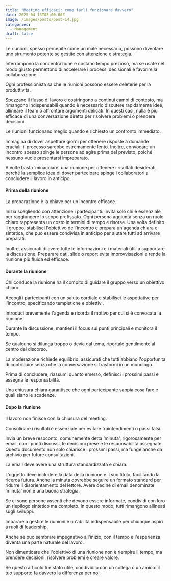 ```yaml
---
title: "Meeting efficaci: come farli funzionare davvero"
date: 2025-04-13T05:00:00Z
image: /images/posts/post-14.jpg
categories: 
  - Management
draft: false
---
```


Le riunioni, spesso percepite come un male necessario, possono diventare uno strumento potente se gestite con attenzione e strategia.

Interrompono la concentrazione e costano tempo prezioso, ma se usate nel modo giusto permettono di accelerare i processi decisionali e favorire la collaborazione.

Ogni professionista sa che le riunioni possono essere deleterie per la produttività.

Spezzano il flusso di lavoro e costringono a continui cambi di contesto, ma rimangono indispensabili quando è necessario discutere rapidamente idee, allineare il team o affrontare argomenti delicati. In questi casi, nulla è più efficace di una conversazione diretta per risolvere problemi o prendere decisioni.

Le riunioni funzionano meglio quando è richiesto un confronto immediato.

Immagina di dover aspettare giorni per ottenere risposte a domande cruciali: il processo sarebbe estremamente lento. Inoltre, convocare un incontro spesso spinge le persone ad agire prima del previsto, poiché nessuno vuole presentarsi impreparato.

A volte basta ‘minacciare' una riunione per ottenere i risultati desiderati, perché la semplice idea di dover partecipare spinge i collaboratori a concludere il lavoro in anticipo.

#### Prima della riunione
La preparazione è la chiave per un incontro efficace.

Inizia scegliendo con attenzione i partecipanti: invita solo chi è essenziale per raggiungere lo scopo prefissato. Ogni persona aggiunta senza un ruolo chiaro rappresenta un costo in termini di tempo e risorse. Una volta definito il gruppo, stabilisci l'obiettivo dell'incontro e prepara un'agenda chiara e sintetica, che può essere condivisa in anticipo per aiutare tutti ad arrivare preparati.

Inoltre, assicurati di avere tutte le informazioni e i materiali utili a supportare la discussione. Preparare dati, slide o report evita improvvisazioni e rende la riunione più fluida ed efficace.

#### Durante la riunione
Chi conduce la riunione ha il compito di guidare il gruppo verso un obiettivo chiaro.

Accogli i partecipanti con un saluto cordiale e stabilisci le aspettative per l'incontro, specificando tempistiche e obiettivi.

Introduci brevemente l'agenda e ricorda il motivo per cui si è convocata la riunione.

Durante la discussione, mantieni il focus sui punti principali e monitora il tempo.

Se qualcuno si dilunga troppo o devia dal tema, riportalo gentilmente al centro del discorso.

La moderazione richiede equilibrio: assicurati che tutti abbiano l'opportunità di contribuire senza che la conversazione si trasformi in un monologo.

Prima di concludere, riassumi quanto emerso, definisci i prossimi passi e assegna le responsabilità.

Una chiusura chiara garantisce che ogni partecipante sappia cosa fare e quali siano le scadenze.

#### Dopo la riunione
Il lavoro non finisce con la chiusura del meeting.

Consolidare i risultati è essenziale per evitare fraintendimenti o passi falsi.

Invia un breve resoconto, comunemente detta ‘minuta', rigorosamente per email, con i punti discussi, le decisioni prese e le responsabilità assegnate. Questo documento non solo chiarisce i prossimi passi, ma funge anche da archivio per future consultazioni.

La email deve avere una struttura standardizzata e chiara.

L'oggetto deve includere la data della riunione e il suo titolo, facilitando la ricerca futura. Anche la minuta dovrebbe seguire un formato standard per ridurre il disorientamento del lettore. Avere decine di email denominate ‘minuta' non è una buona strategia.

Se ci sono persone assenti che devono essere informate, condividi con loro un riepilogo sintetico ma completo. In questo modo, tutti rimangono allineati sugli sviluppi.

Imparare a gestire le riunioni è un'abilità indispensabile per chiunque aspiri a ruoli di leadership.

Anche se può sembrare impegnativo all'inizio, con il tempo e l'esperienza diventa una parte naturale del lavoro.

Non dimenticare che l'obiettivo di una riunione non è riempire il tempo, ma prendere decisioni, risolvere problemi e creare valore.

Se questo articolo ti è stato utile, condividilo con un collega o un amico: il tuo supporto fa davvero la differenza per noi.